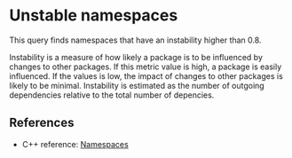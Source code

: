 # Unstable namespaces
This query finds namespaces that have an instability higher than 0.8.

Instability is a measure of how likely a package is to be influenced by changes to other packages. If this metric value is high, a package is easily influenced. If the values is low, the impact of changes to other packages is likely to be minimal. Instability is estimated as the number of outgoing dependencies relative to the total number of depencies.


## References
* C++ reference: [Namespaces](https://en.cppreference.com/w/cpp/language/namespace)
